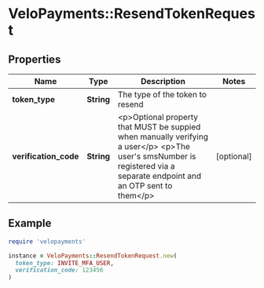 # VeloPayments::ResendTokenRequest

## Properties

| Name | Type | Description | Notes |
| ---- | ---- | ----------- | ----- |
| **token_type** | **String** | The type of the token to resend |  |
| **verification_code** | **String** | &lt;p&gt;Optional property that MUST be suppied when manually verifying a user&lt;/p&gt; &lt;p&gt;The user&#39;s smsNumber is registered via a separate endpoint and an OTP sent to them&lt;/p&gt;  | [optional] |

## Example

```ruby
require 'velopayments'

instance = VeloPayments::ResendTokenRequest.new(
  token_type: INVITE_MFA_USER,
  verification_code: 123456
)
```

